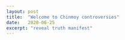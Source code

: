 ```yaml
---
layout: post
title:  "Welcome to Chinmoy controversies"
date:   2020-06-25
excerpt: "reveal truth manifest"
---
```

